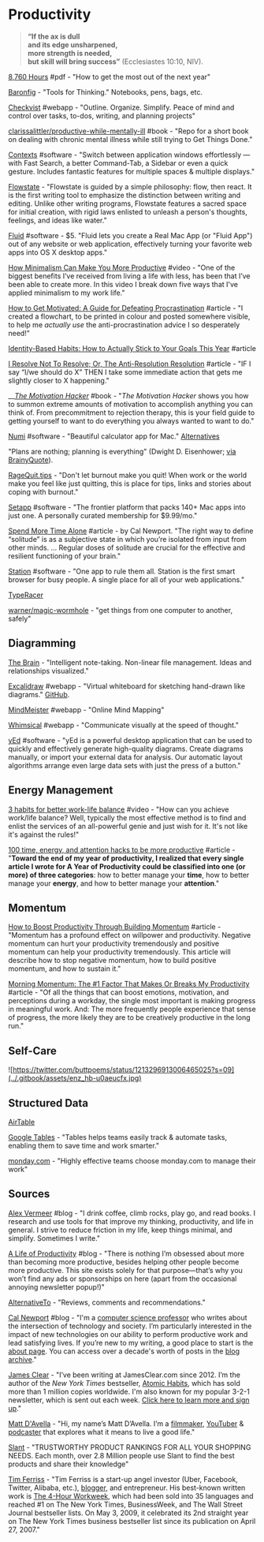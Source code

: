 # Productivity

> **“If the ax is dull  
>     and its edge unsharpened,  
> more strength is needed,  
>     but skill will bring success”** \(Ecclesiastes 10:10, NIV\).

[8,760 Hours](https://drive.google.com/file/d/0B2PaeRjVqAN7MngxTXFPQkpLVjg/view) \#pdf - "How to get the most out of the next year"

[Baronfig](https://www.baronfig.com/) - "Tools for Thinking." Notebooks, pens, bags, etc.

[Checkvist](https://checkvist.com/) \#webapp - "Outline. Organize. Simplify. Peace of mind and control over tasks, to-dos, writing, and planning projects"

[clarissalittler/productive-while-mentally-ill](https://github.com/clarissalittler/productive-while-mentally-ill) \#book - "Repo for a short book on dealing with chronic mental illness while still trying to Get Things Done."

[Contexts](https://contexts.co/) \#software - "Switch between application windows effortlessly — with Fast Search, a better Command-Tab, a Sidebar or even a quick gesture. Includes fantastic features for multiple spaces & multiple displays."

[Flowstate](http://hailoverman.com/flowstate) - "Flowstate is guided by a simple philosophy: flow, then react. It is the first writing tool to emphasize the distinction between writing and editing. Unlike other writing programs, Flowstate features a sacred space for initial creation, with rigid laws enlisted to unleash a person's thoughts, feelings, and ideas like water."

[Fluid](https://fluidapp.com/) \#software - $5. "Fluid lets you create a Real Mac App \(or "Fluid App"\) out of any website or web application, effectively turning your favorite web apps into OS X desktop apps."

[How Minimalism Can Make You More Productive](https://www.youtube.com/watch?v=CttGNGjwp6A&feature=youtu.be) \#video - "One of the biggest benefits I’ve received from living a life with less, has been that I’ve been able to create more. In this video I break down five ways that I've applied minimalism to my work life."

[How to Get Motivated: A Guide for Defeating Procrastination](https://alexvermeer.com/getmotivated/) \#article - "I created a flowchart, to be printed in colour and posted somewhere visible, to help me _actually use_ the anti-procrastination advice I so desperately need!"

[Identity-Based Habits: How to Actually Stick to Your Goals This Year](https://jamesclear.com/identity-based-habits) \#article

[I Resolve Not To Resolve; Or, The Anti-Resolution Resolution](https://blog.beeminder.com/should/) \#article - "IF I say “I/we should do X” THEN I take some immediate action that gets me slightly closer to X happening."

\_\_[_The Motivation Hacker_](http://www.nickwinter.net/the-motivation-hacker) \#book - "_The Motivation Hacker_ shows you how to summon extreme amounts of motivation to accomplish anything you can think of. From precommitment to rejection therapy, this is your field guide to getting yourself to want to do everything you always wanted to want to do."

[Numi](https://numi.io) \#software - "Beautiful calculator app for Mac." [Alternatives](https://alternativeto.net/software/numi/)

"Plans are nothing; planning is everything" \(Dwight D. Eisenhower; [via BrainyQuote](https://www.brainyquote.com/quotes/dwight_d_eisenhower_149111)\).

[RageQuit.tips](https://ragequit.tips/) - "Don't let burnout make you quit! When work or the world make you feel like just quitting, this is place for tips, links and stories about coping with burnout."

[Setapp](https://setapp.com/) \#software - "The frontier platform that packs 140+ Mac apps into just one. A personally curated membership for $9.99/mo."

[Spend More Time Alone](http://www.calnewport.com/blog/2017/09/24/spend-more-time-alone/) \#article - by Cal Newport. "The right way to define “solitude” is as a subjective state in which you’re isolated from input from other minds. ... Regular doses of solitude are crucial for the effective and resilient functioning of your brain."

[Station](https://getstation.com/) \#software - "One app to rule them all. Station is the first smart browser for busy people. A single place for all of your web applications."

[TypeRacer](https://play.typeracer.com/)

[warner/magic-wormhole](https://github.com/warner/magic-wormhole) - "get things from one computer to another, safely"

## Diagramming

[The Brain](https://www.thebrain.com/) - "Intelligent note-taking. Non-linear file management. Ideas and relationships visualized."

[Excalidraw](https://excalidraw.com/) \#webapp - "Virtual whiteboard for sketching hand-drawn like diagrams." [GitHub](https://github.com/excalidraw/excalidraw).

[MindMeister](https://www.mindmeister.com/) \#webapp - "Online Mind Mapping"

[Whimsical](https://whimsical.com/) \#webapp - "Communicate visually at the speed of thought."

[yEd](https://www.yworks.com/products/yed) \#software - "yEd is a powerful desktop application that can be used to quickly and effectively generate high-quality diagrams. Create diagrams manually, or import your external data for analysis. Our automatic layout algorithms arrange even large data sets with just the press of a button."

## Energy Management

[3 habits for better work-life balance](https://www.youtube.com/watch?v=ctdUGVmEvfo&feature=youtu.be) \#video - "How can you achieve work/life balance? Well, typically the most effective method is to find and enlist the services of an all-powerful genie and just wish for it. It's not like it's against the rules!"

[100 time, energy, and attention hacks to be more productive](https://alifeofproductivity.com/100-time-energy-attention-hacks-will-make-productive/) \#article - "**Toward the end of my year of productivity, I realized that every single article I wrote for A Year of Productivity could be classified into one \(or more\) of three categories**: how to better manage your **time**, how to better manage your **energy**, and how to better manage your **attention**."

## Momentum

[How to Boost Productivity Through Building Momentum](https://www.lifehack.org/articles/productivity/how-boost-productivity-through-building-momentum.html) \#article - "Momentum has a profound effect on willpower and productivity. Negative momentum can hurt your productivity tremendously and positive momentum can help your productivity tremendously. This article will describe how to stop negative momentum, how to build positive momentum, and how to sustain it."

[Morning Momentum: The \#1 Factor That Makes Or Breaks My Productivity](https://fityourself.club/morning-momentum-the-1-factor-that-makes-or-breaks-my-productivity-7bf160535eb8) \#article - "Of all the things that can boost emotions, motivation, and perceptions during a workday, the single most important is making progress in meaningful work. And: The more frequently people experience that sense of progress, the more likely they are to be creatively productive in the long run."

## Self-Care

![https://twitter.com/buttpoems/status/1213296913006465025?s=09](../.gitbook/assets/enz_hb-u0aeucfx.jpg)

## Structured Data

[AirTable](https://airtable.com/)

[Google Tables](https://tables.area120.google.com/u/0/about#/) - "Tables helps teams easily track & automate tasks, enabling them to save time and work smarter."

[monday.com](https://monday.com/) - "Highly effective teams choose monday.com to manage their work"

## Sources

[Alex Vermeer](https://alexvermeer.com/blog/) \#blog - "I drink coffee, climb rocks, play go, and read books. I research and use tools for that improve my thinking, productivity, and life in general. I strive to reduce friction in my life, keep things minimal, and simplify. Sometimes I write."

[A Life of Productivity](https://alifeofproductivity.com/) \#blog - "There is nothing I’m obsessed about more than becoming more productive, besides helping other people become more productive. This site exists solely for that purpose—that’s why you won’t find any ads or sponsorships on here \(apart from the occasional annoying newsletter popup!\)"

[AlternativeTo](https://alternativeto.net/) - "Reviews, comments and recommendations."

[Cal Newport](http://www.calnewport.com/blog/) \#blog - "I'm a [computer science professor](http://people.cs.georgetown.edu/~cnewport/) who writes about the intersection of technology and society. I’m particularly interested in the impact of new technologies on our ability to perform productive work and lead satisfying lives. If you’re new to my writing, a good place to start is the [about page](http://calnewport.com/about/). You can access over a decade's worth of posts in the [blog archive](http://calnewport.com/blog/archive/)."

[James Clear](https://jamesclear.com/) - "I’ve been writing at JamesClear.com since 2012. I’m the author of the _New York Times_ bestseller, [Atomic Habits](https://atomichabits.com/), which has sold more than 1 million copies worldwide. I'm also known for my popular 3-2-1 newsletter, which is sent out each week. [Click here to learn more and sign up](https://jamesclear.com/3-2-1)."

[Matt D'Avella](https://mattdavella.com/) - "Hi, my name’s Matt D’Avella. I’m a [filmmaker](http://minimalismfilm.com/), [YouTuber](http://youtube.com/mattdavella) & [podcaster](http://groundupshow.com/) that explores what it means to live a good life."

[Slant](https://www.slant.co/) - "TRUSTWORTHY PRODUCT RANKINGS FOR ALL YOUR SHOPPING NEEDS. Each month, over 2.8 Million people use Slant to find the best products and share their knowledge"

[Tim Ferriss](http://www.timferriss.com/) - "Tim Ferriss is a start-up angel investor \(Uber, Facebook, Twitter, Alibaba, etc.\), [blogger](http://www.fourhourworkweek.com/blog), and entrepreneur. His best-known written work is [The 4-Hour Workweek](http://www.amazon.com/4-Hour-Workweek-Escape-Live-Anywhere/dp/0307353133/ref=pd_bbs_1?ie=UTF8&s=books&qid=1203371924&sr=8-1), which had been sold into 35 languages and reached \#1 on The New York Times, BusinessWeek, and The Wall Street Journal bestseller lists.  On May 3, 2009, it celebrated its 2nd straight year on The New York Times business bestseller list since its publication on April 27, 2007."

